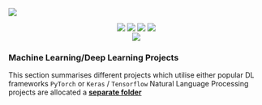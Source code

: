 ![](https://i.imgur.com/PclpQTZ.png)

<p align="center">
  <img src="https://img.shields.io/static/v1?style=for-the-badge&message=Python&color=3776AB&logo=Python&logoColor=FFFFFF&label=" />
  <img src="https://img.shields.io/badge/PyTorch-%23EE4C2C.svg?style=for-the-badge&logo=PyTorch&logoColor=white"/> 
  <img src="https://img.shields.io/badge/Keras-%23D00000.svg?style=for-the-badge&logo=Keras&logoColor=white"/>
  <img src="https://img.shields.io/static/v1?style=for-the-badge&message=TensorFlow&color=FF6F00&logo=TensorFlow&logoColor=FFFFFF&label="/> <br>
  <img src="https://img.shields.io/badge/updated-31.12.2022-blue">
</p>

### Machine Learning/Deep Learning Projects 

This section summarises different projects which utilise either popular DL frameworks `PyTorch` or `Keras` / `Tensorflow`
Natural Language Processing projects are allocated a **[separate folder](https://github.com/shtrausslearning/nlp/tree/main/projects)**
